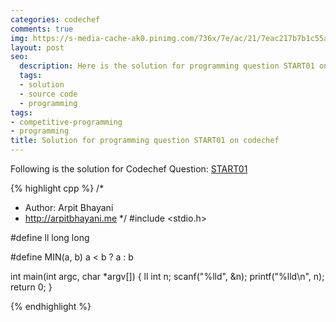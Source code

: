 ```yaml
---
categories: codechef
comments: true
img: https://s-media-cache-ak0.pinimg.com/736x/7e/ac/21/7eac217b7b1c55ab7fd56758e4e181be.jpg
layout: post
seo:
  description: Here is the solution for programming question START01 on codechef
  tags:
  - solution
  - source code
  - programming
tags:
- competitive-programming
- programming
title: Solution for programming question START01 on codechef
---
```


Following is the solution for Codechef Question: [START01](https://www.codechef.com/problems/START01)

{% highlight cpp %}
/*
 *  Author: Arpit Bhayani
 *  http://arpitbhayani.me
 */
#include <stdio.h>

#define ll long long

#define MIN(a, b) a < b ? a : b

int main(int argc, char *argv[]) {
    ll int n;
    scanf("%lld", &n);
    printf("%lld\n", n);
    return 0;
}

{% endhighlight %}
